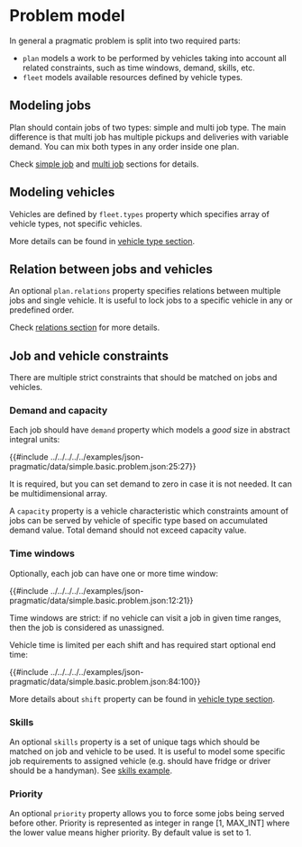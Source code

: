 # Problem model 

In general a pragmatic problem is split into two required parts:

* `plan` models a work to be performed by vehicles taking into account all related constraints, such as time windows,
  demand, skills, etc.
* `fleet` models available resources defined by vehicle types.


## Modeling jobs

Plan should contain jobs of two types: simple and multi job type. The main difference is that multi job has multiple
pickups and deliveries with variable demand. You can mix both types in any order inside one plan. 

Check [simple job](./simple-jobs.md) and [multi job](./multi-jobs.md) sections for details.

## Modeling vehicles

Vehicles are defined by `fleet.types` property which specifies array of vehicle types, not specific vehicles.
 
More details can be found in [vehicle type section](./vehicle-types.md).


## Relation between jobs and vehicles

An optional `plan.relations` property specifies relations between multiple jobs and single vehicle. It is useful to
lock jobs to a specific vehicle in any or predefined order.
 
Check [relations section](./relations.md) for more details.


## Job and vehicle constraints

There are multiple strict constraints that should be matched on jobs and vehicles.

### Demand and capacity

Each job should have `demand` property which models a _good_ size in abstract integral units:

{{#include ../../../../../examples/json-pragmatic/data/simple.basic.problem.json:25:27}}

It is required, but you can set demand to zero in case it is not needed. It can be multidimensional array.

A `capacity` property is a vehicle characteristic which constraints amount of jobs can be served by vehicle of specific
type based on accumulated demand value. Total demand should not exceed capacity value.

### Time windows

Optionally, each job can have one or more time window:

{{#include ../../../../../examples/json-pragmatic/data/simple.basic.problem.json:12:21}}

Time windows are strict: if no vehicle can visit a job in given time ranges, then the job is considered as unassigned. 

Vehicle time is limited per each shift and has required start optional end time:

{{#include ../../../../../examples/json-pragmatic/data/simple.basic.problem.json:84:100}}

More details about `shift` property can be found in [vehicle type section](./vehicle-types.md).


### Skills

An optional `skills` property is a set of unique tags which should be matched on job and vehicle to be used. It is useful
to model some specific job requirements to assigned vehicle (e.g. should have fridge or driver should be a handyman).
See [skills example](../../../examples/pragmatic/skills.md).

### Priority

An optional `priority` property allows you to force some jobs being served before other. Priority is represented as integer in range [1, MAX_INT]
where the lower value means higher priority. By default value is set to 1.